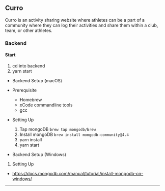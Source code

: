## Curro
Curro is an activity sharing website where athletes can be a part of a community where they can log their activities and share them within a club, team, or other athletes.
### Backend 
#### Start
1. cd into backend
2. yarn start

- Backend Setup (macOS)
* Prerequisite
  - Homebrew 
  - xCode commandline tools
  - gcc

* Setting Up
  1. Tap mongoDB `brew tap mongodb/brew`
  2. Install mongoDB `brew install mongodb-community@4.4`
  3. yarn install
  4. yarn start

- Backend Setup (Windows)
1. Setting Up
- https://docs.mongodb.com/manual/tutorial/install-mongodb-on-windows/
---
